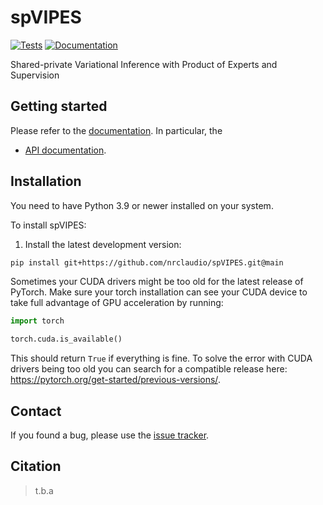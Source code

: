 # spVIPES

[![Tests][badge-tests]][link-tests]
[![Documentation][badge-docs]][link-docs]

[badge-tests]: https://img.shields.io/github/actions/workflow/status/nrclaudio/spVIPES/test.yaml?branch=main
[link-tests]: https://github.com/nrclaudio/spVIPES/actions/workflows/test.yml
[badge-docs]: https://img.shields.io/readthedocs/spVIPES

Shared-private Variational Inference with Product of Experts and Supervision

## Getting started

Please refer to the [documentation][link-docs]. In particular, the

-   [API documentation][link-api].

## Installation

You need to have Python 3.9 or newer installed on your system.

To install spVIPES:

<!--
1) Install the latest release of `spVIPES` from `PyPI <https://pypi.org/project/spVIPES/>`_:

```bash
pip install spVIPES
```
-->

1. Install the latest development version:

```bash
pip install git+https://github.com/nrclaudio/spVIPES.git@main
```

Sometimes your CUDA drivers might be too old for the latest release of PyTorch. Make sure your torch installation can see your CUDA device to take full advantage of GPU acceleration by running:

```python
import torch

torch.cuda.is_available()
```

This should return `True` if everything is fine. To solve the error with CUDA drivers being too old you can search for a compatible release here: https://pytorch.org/get-started/previous-versions/.

## Contact

If you found a bug, please use the [issue tracker][issue-tracker].

## Citation

> t.b.a

[scverse-discourse]: https://discourse.scverse.org/
[issue-tracker]: https://github.com/nrclaudio/spVIPES/issues
[changelog]: https://spVIPES.readthedocs.io/latest/changelog.html
[link-docs]: https://spVIPES.readthedocs.io
[link-api]: https://spVIPES.readthedocs.io/latest/api.html
